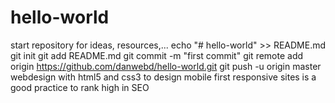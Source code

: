 # hello-world
start  repository for ideas, resources,...
echo "# hello-world" >> README.md
git init
git add README.md
git commit -m "first commit"
git remote add origin https://github.com/danwebd/hello-world.git
git push -u origin master
webdesign with html5 and css3 to design mobile first responsive sites is a good practice to rank high in SEO
